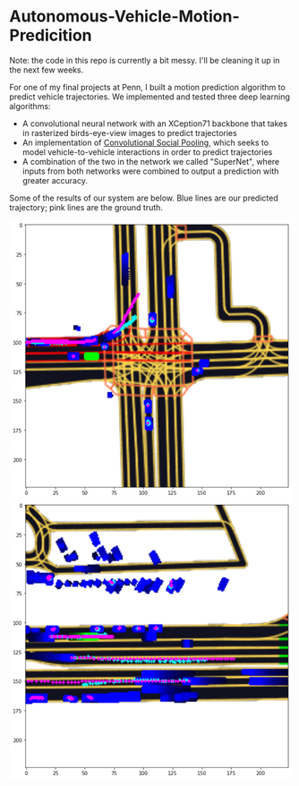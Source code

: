 # Autonomous-Vehicle-Motion-Predicition

Note: the code in this repo is currently a bit messy. I'll be cleaning it up in the next few weeks.

For one of my final projects at Penn, I built a motion prediction algorithm to predict vehicle trajectories. We implemented and tested three deep learning algorithms:

* A convolutional neural network with an XCeption71 backbone that takes in rasterized birds-eye-view images to predict trajectories
* An implementation of [Convolutional Social Pooling](https://arxiv.org/abs/1805.06771), which seeks to model vehicle-to-vehicle interactions in order to predict trajectories
* A combination of the two in the network we called "SuperNet", where inputs from both networks were combined to output a prediction with greater accuracy.


Some of the results of our system are below. Blue lines are our predicted trajectory; pink lines are the ground truth.

![Output1](./outputs/SuperNetV2Output2.png "Title")
![Output2](./outputs/SuperNetV2Output1.png "Title")

